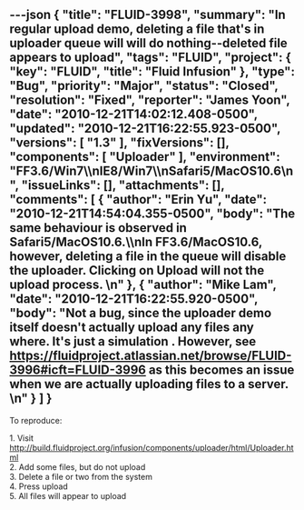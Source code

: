 ---json
{
  "title": "FLUID-3998",
  "summary": "In regular upload demo, deleting a file that's in uploader queue will will do nothing--deleted file appears to upload",
  "tags": "FLUID",
  "project": {
    "key": "FLUID",
    "title": "Fluid Infusion"
  },
  "type": "Bug",
  "priority": "Major",
  "status": "Closed",
  "resolution": "Fixed",
  "reporter": "James Yoon",
  "date": "2010-12-21T14:02:12.408-0500",
  "updated": "2010-12-21T16:22:55.923-0500",
  "versions": [
    "1.3"
  ],
  "fixVersions": [],
  "components": [
    "Uploader"
  ],
  "environment": "FF3.6/Win7\\\nIE8/Win7\\\nSafari5/MacOS10.6\n",
  "issueLinks": [],
  "attachments": [],
  "comments": [
    {
      "author": "Erin Yu",
      "date": "2010-12-21T14:54:04.355-0500",
      "body": "The same behaviour is observed in Safari5/MacOS10.6.\\\nIn FF3.6/MacOS10.6, however, deleting a file in the queue will disable the uploader. Clicking on Upload will not the upload process.&#x20;\n"
    },
    {
      "author": "Mike Lam",
      "date": "2010-12-21T16:22:55.920-0500",
      "body": "Not a bug, since the uploader demo itself doesn't actually upload any files any where.   It's just a simulation .   However, see <https://fluidproject.atlassian.net/browse/FLUID-3996#icft=FLUID-3996> as this becomes an issue when we are actually uploading files to a server. &#x20;\n"
    }
  ]
}
---
To reproduce:

1\. Visit <http://build.fluidproject.org/infusion/components/uploader/html/Uploader.html>\
2\. Add some files, but do not upload\
3\. Delete a file or two from the system\
4\. Press upload\
5\. All files will appear to upload

        